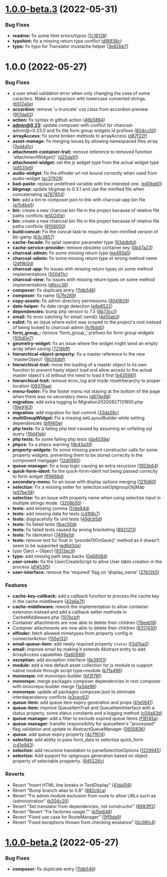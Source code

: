# [1.0.0-beta.3](https://github.com/locomotive-charcoal/Charcoal/compare/v1.0.0-beta.2...v1.0.0-beta.3) (2022-05-31)


### Bug Fixes

* **readme:** fix some html errors/typos ([7c16128](https://github.com/locomotive-charcoal/Charcoal/commit/7c1612873e91836126ec23ee8c405b80f14047a6))
* **typehint:** fix a missing return type conflict ([df8938c](https://github.com/locomotive-charcoal/Charcoal/commit/df8938c740afcbc6b2e3d616ad264d2d6c5153e0))
* **typo:** fix typo for Translator mustache helper ([3e82bb7](https://github.com/locomotive-charcoal/Charcoal/commit/3e82bb77dd9fd8ae492503ff960a3dbc255af85e))

# 1.0.0 (2022-05-27)


### Bug Fixes

* a user email validation error when only changing the case of some caracters. Make a comparison with lowercase converted strings. ([b512a0e](https://github.com/Locomotive-Charcoal/Charcoal/commit/b512a0ed82a5eabd5e537d37a85553e2207653d3))
* **accordion:** remove 'u-truncate' css class from accordion preview ([917da63](https://github.com/Locomotive-Charcoal/Charcoal/commit/917da63e76d77d043d7ebfc60e025ac103692bbb))
* **action:** fix syntax in github action ([46b5894](https://github.com/Locomotive-Charcoal/Charcoal/commit/46b5894d920b380206c0eb9ace71b5e28f39e521))
* **admin@0.23:** update composer with conflict for charcoal-admin@<0.23.0 and fix the form group widgets id prefixes ([804cc50](https://github.com/Locomotive-Charcoal/Charcoal/commit/804cc50d7a23f12edb2c4203259e9af1e9154916))
* **arrayAccess:** fix some broken methods to arrayAccess ([d87f22f](https://github.com/Locomotive-Charcoal/Charcoal/commit/d87f22f056f843f2d6526889e7707ed97ae6e43d))
* **asset-manage:** fix merging issues by allowing namespaced files array ([7ed4d1c](https://github.com/Locomotive-Charcoal/Charcoal/commit/7ed4d1c9ab01e706d52e9e514370248c2e598580))
* **attachment-container-trait:** remove reference to removed function 'attachmentWidget()' ([d25da91](https://github.com/Locomotive-Charcoal/Charcoal/commit/d25da91ad3ef6e192845dedc4ef70e5b72d02b79))
* **attachment-widget:** set the js widget type from the actual widget type ([a9531e9](https://github.com/Locomotive-Charcoal/Charcoal/commit/a9531e9b061503271eb588e914cb0b555fe29d09))
* **audio-widget:** fix the elfinder url not bound correctly when used from audio-widget ([ac37929](https://github.com/Locomotive-Charcoal/Charcoal/commit/ac379291f0cee31e7188b364a13b2d85f4f729cb))
* **bad-paste:** replace undefined variable with the intended one. ([e40bb61](https://github.com/Locomotive-Charcoal/Charcoal/commit/e40bb61b52cd569d9cdeb6e26efe028e458ceb9d))
* **bbgmap:** update bbgmap to 0.3.1 and use the minified file when concatenating ([a787854](https://github.com/Locomotive-Charcoal/Charcoal/commit/a787854694cd7b2cb83b523727f2f461da1301ed))
* **bin:** add a bin to composer.json to link with charcoal-app bin file ([a7b4be5](https://github.com/Locomotive-Charcoal/Charcoal/commit/a7b4be5adb29ef4e18dc4d64d865e6e7e6666353))
* **bin:** create a new charcoal bin file in the project because of relative file paths conflicts ([e502d1e](https://github.com/Locomotive-Charcoal/Charcoal/commit/e502d1e7311465a676b10cb0d296ee2f4b8541cb))
* **bin:** create a new charcoal bin file in the project because of relative file paths conflicts ([9108050](https://github.com/Locomotive-Charcoal/Charcoal/commit/910805099b9686f716484aad1d40dd7d4b3180a9))
* **build:concat:** Fix the concat task to require de non-minified version of bb-gamp ([63c3857](https://github.com/Locomotive-Charcoal/Charcoal/commit/63c3857eff648861e3b33fc38350abccf774a160))
* **cache-facade:** fix splat operator parameter type ([93ddb6d](https://github.com/Locomotive-Charcoal/Charcoal/commit/93ddb6dd91409bc8f075276ec912323ee5fddca7))
* **cache-service-provider:** remove obsolete container key ([0b47a23](https://github.com/Locomotive-Charcoal/Charcoal/commit/0b47a23e4a9a471b5b9e3baa3bad0ae67391456a))
* **charcoal-admin:** fix some missing return type ([ee493a5](https://github.com/Locomotive-Charcoal/Charcoal/commit/ee493a50037b2245260d8d0afa82456ff43ef7fe))
* **charcoal-admin:** fix some missing return type et wrong method name ([2df9b0d](https://github.com/Locomotive-Charcoal/Charcoal/commit/2df9b0da513d3798dccc282092991bb06ff30edf))
* **charcoal-app:** fix issues with missing return types on some method implementations ([550411c](https://github.com/Locomotive-Charcoal/Charcoal/commit/550411cd4497d197f311447c9bb979225fddb4a7))
* **charcoal-view:** fix issues with missing return types on some method implementations ([dfecc38](https://github.com/Locomotive-Charcoal/Charcoal/commit/dfecc381c2e9aa92e70e4a60b4be498620c2bc2c))
* **composer:** fix duplicate entry ([11db546](https://github.com/Locomotive-Charcoal/Charcoal/commit/11db546434290cb92b9d5c3ebefa7ae2e561e0ef))
* **composer:** fix name ([57fe269](https://github.com/Locomotive-Charcoal/Charcoal/commit/57fe2696fac4bbce2fe2529bf56d61ecb7ff5743))
* **copy-assets:** fix admin directory permissions ([8041829](https://github.com/Locomotive-Charcoal/Charcoal/commit/8041829763f973c8660b4c2416ec5e61688fdc9f))
* **date-helper:** fix date range detection ([e8e6522](https://github.com/Locomotive-Charcoal/Charcoal/commit/e8e6522aa54582cb50299b91a445ce868e453e91))
* **dependencies:** bump php version to 7.3 ([8b73cc1](https://github.com/Locomotive-Charcoal/Charcoal/commit/8b73cc1c868b01204247b404abf4d0f30ff964e2))
* **email:** fix error catching for email::send() ([4d10ab3](https://github.com/Locomotive-Charcoal/Charcoal/commit/4d10ab33ba570616ca2aa688f68076e1d14ab2da))
* **eslint:** fix an issue where eslint was scoped to the project's root instead of being locked to charcoal-admin ([fcf6dd0](https://github.com/Locomotive-Charcoal/Charcoal/commit/fcf6dd036d3d4b3fa7e5ed3fe21ae0bb2bac0e96))
* **form_group_:** remove 'form_group_' prefixes for form group widgets ([105d0e7](https://github.com/Locomotive-Charcoal/Charcoal/commit/105d0e73295d1a32807fefcf30ebf88452b324c1))
* **geometry-widget:** fix an issue where the widget might send an empty array when saving ([7218bff](https://github.com/Locomotive-Charcoal/Charcoal/commit/7218bffbe2e5ccb8929452444a0b3a946ca6ac18))
* **hierarchical-object-property:** fix a master reference to the new 'masterObject' ([9b34dbf](https://github.com/Locomotive-Charcoal/Charcoal/commit/9b34dbfd77ac692c72ac4f8c736039a9c16364ce))
* **hierarchical-trait:** move the loading of a master object to its own function to prevent hasty object load and allow access to the actual master object's id without the need to load it first ([b435981](https://github.com/Locomotive-Charcoal/Charcoal/commit/b43598126b5f8765e039d7c40ad022444901b0ed))
* **hierarchical-trait:** remove error_log and mode resetHierarchy to proper location ([09376aa](https://github.com/Locomotive-Charcoal/Charcoal/commit/09376aa1acac607304a3681b4fee872c3430b73b))
* **menu-footer:** Fix the footer menu not staying at the bottom of the page when there was no secondary menu ([d874e98](https://github.com/Locomotive-Charcoal/Charcoal/commit/d874e988bcd7a3f47f039ff9071043830cd2814d))
* **migration:** add extra logging to Migration20200827131900.php ([19e9163](https://github.com/Locomotive-Charcoal/Charcoal/commit/19e9163d9853b548ccc6405ff424bcded4d2626b))
* **migration:** add migration for last commit ([33da36c](https://github.com/Locomotive-Charcoal/Charcoal/commit/33da36ce43fd86dbcf5ef26d2d18c9367af51364))
* **multiGroupWidget:** Fix a missing setLayoutBuilder while setting dependencies ([bff460e](https://github.com/Locomotive-Charcoal/Charcoal/commit/bff460e703ab6f47fc940a3c114811e26f84c041))
* **php tests:** fix a failing php test caused by assuming an unfailing sql query ([16d41eb](https://github.com/Locomotive-Charcoal/Charcoal/commit/16d41eb959ad98d5a4555479d63f166ddf0a3945))
* **php tests:** fix some failing php tests ([da4039a](https://github.com/Locomotive-Charcoal/Charcoal/commit/da4039abb76171db91d3e0e75c5cd628d7765617))
* **phpcs:** fix a phpcs warning ([9b43a39](https://github.com/Locomotive-Charcoal/Charcoal/commit/9b43a39f7e2c2daa4f0f94e9bb0bc63ac8df3ab1))
* **property-widgets:** fix some missing parent constructor calls for some property widgets, preventing them to be stored correctly in the component mangager ([12d0965](https://github.com/Locomotive-Charcoal/Charcoal/commit/12d0965c815f0719c8b560e1027bf554e771143e))
* **queue-manager:** fix a loop logic causing an extra recursion ([1953b64](https://github.com/Locomotive-Charcoal/Charcoal/commit/1953b64eb576e5c55dcf90f73d1f7f4403e19d40))
* **quick-form-ident:** fix the quick-form-ident not being passed correctly to form widget ([ff9688d](https://github.com/Locomotive-Charcoal/Charcoal/commit/ff9688dc2fa6db2fc05baeca2e37568d4a7d21ca))
* **secondary-menu:** fix an issue with display options merging ([121fd60](https://github.com/Locomotive-Charcoal/Charcoal/commit/121fd609b7c36a8c8b5dd270bff7fb377d65b18c))
* **selectize:** Fix a missing setter for selectize:setOptgroupObjMap ([e07be38](https://github.com/Locomotive-Charcoal/Charcoal/commit/e07be38ba62c685f692fcde8af867070e36b3a9d))
* **selectize:** fix an issue with property name when using selectize input in multiple strings mode. ([3208b55](https://github.com/Locomotive-Charcoal/Charcoal/commit/3208b55c2c94c6ca5ec9b4099dee321442c43f35))
* **tests:** add missing comma ([51de84d](https://github.com/Locomotive-Charcoal/Charcoal/commit/51de84d4646afcddcf3d46243923faac98bf700d))
* **tests:** add missing data for tests ([cd1f4b7](https://github.com/Locomotive-Charcoal/Charcoal/commit/cd1f4b78a7c67bd5bd1f4cbdfff0ccfdd299ba80))
* **tests:** disgracefully fix unit tests ([49dcb5d](https://github.com/Locomotive-Charcoal/Charcoal/commit/49dcb5d336f25f337f3887c2a40683aaaf1d46aa))
* **tests:** fix failed tests ([fbec50d](https://github.com/Locomotive-Charcoal/Charcoal/commit/fbec50d3f66b636219bc145dcea3d33d63e4bd26))
* **tests:** fix failed tests caused by wrong bracketing ([89212f3](https://github.com/Locomotive-Charcoal/Charcoal/commit/89212f3ce71a64da22cce05efd0b34f9c6c36ac1))
* **tests:** fix identation ([7499e1d](https://github.com/Locomotive-Charcoal/Charcoal/commit/7499e1d47dbfbfc7001da3453754fd3728c4415b))
* **tests:** remove test for float in 'provideTtlOnSave()' method as it doesn't seem to be supported ([ed6d3da](https://github.com/Locomotive-Charcoal/Charcoal/commit/ed6d3da451aac71ae0d3375fc14694edb3c60b1e))
* typo Oject = Object ([9313ec9](https://github.com/Locomotive-Charcoal/Charcoal/commit/9313ec9e39ac775be81d410421dc7c7163e8e39f))
* **typo:** add missing path step backs ([0e68084](https://github.com/Locomotive-Charcoal/Charcoal/commit/0e6808490f143b696fa6d658661cd2518b096f49))
* **user-create:** fix the User/CreateScript to allow User table creation in the process ([d1453f5](https://github.com/Locomotive-Charcoal/Charcoal/commit/d1453f5f32ece575f033e433dad29432bc03596c))
* **user-interface:** remove the 'required' flag on 'display_name' ([27b12b5](https://github.com/Locomotive-Charcoal/Charcoal/commit/27b12b5345dcb43836a486b427e7e37bcf8373be))


### Features

* **cache-key-callback:** add a callback function to process the cache key in the cache middleware ([42e6a7f](https://github.com/Locomotive-Charcoal/Charcoal/commit/42e6a7f2a57303b5c2346e7966c35f8412df3964))
* **cache-middleware:** rework the implementation to allow container extension instead and add a callback setter methode in CacheMiddleware.php ([107bcbf](https://github.com/Locomotive-Charcoal/Charcoal/commit/107bcbf849957f8f8daa4541193f81f03781d888))
* Container attachments are now able to delete their children ([76eeb18](https://github.com/Locomotive-Charcoal/Charcoal/commit/76eeb18d9293e868618701b53c3a5894a86e0e73))
* Container attachments are now able to delete their children ([6317430](https://github.com/Locomotive-Charcoal/Charcoal/commit/6317430b31567c0247674db863e4351dd5f150cb))
* **elfinder:** fetch allowed mimetypes from property config in connectorAction ([155e132](https://github.com/Locomotive-Charcoal/Charcoal/commit/155e1321dcfef23788dd0ae46ea581806053c11a))
* **email-queue-item:** add newly required property `status` ([f3d7ba0](https://github.com/Locomotive-Charcoal/Charcoal/commit/f3d7ba04c8d7cbba557e0df309d3718ba24b715c))
* **email:** improve email by making it extends Abstract entity to add ArrayAccess capabilties ([0a60566](https://github.com/Locomotive-Charcoal/Charcoal/commit/0a60566df66b5dc60127dfadf63e140b8b782fb1))
* **exception:** add exception interface ([8e381f3](https://github.com/Locomotive-Charcoal/Charcoal/commit/8e381f3d921d944094fdd26db51804d9dec353c2))
* **module:** add a new default asset collection for js module to support native module through script type=module ([b7fa496](https://github.com/Locomotive-Charcoal/Charcoal/commit/b7fa496d570f033e550f0112aa451c94cb617c8c))
* **monorepo:** init monorepo-builder ([bf3f78f](https://github.com/Locomotive-Charcoal/Charcoal/commit/bf3f78fdc4fab65c7631bcc6f8f28c469114da04))
* **monorepo:** merge packages composer dependencies in root composer with monorepo-builder merge ([1a34e96](https://github.com/Locomotive-Charcoal/Charcoal/commit/1a34e96ec239d1725d8e6ca67dac17f638405e69))
* **monorepo:** update all packages composer.json to eliminate interdependency conflicts ([e3cec63](https://github.com/Locomotive-Charcoal/Charcoal/commit/e3cec63f79705b941a50b0b236341037ae0384f9))
* **queue-item:** add queue item expiry generation and props ([b1e0641](https://github.com/Locomotive-Charcoal/Charcoal/commit/b1e0641da00246297f049aca24a0e894a12558f6))
* **queue-item:** improve QueueItemTrait and QueueItemInterface with a status property, some status constants and a logging method ([c04a63d](https://github.com/Locomotive-Charcoal/Charcoal/commit/c04a63d62213d58c0147aa4d5b524ee6a33f167f))
* **queue-manager:** add a filter to exclude expired queue items ([f18145a](https://github.com/Locomotive-Charcoal/Charcoal/commit/f18145ac9c478645610bbda76e5dd25c765cc5d7))
* **queue-manager:** transfer responsibility for queueItem's "processed" flag validation and update to AbstractQueueManager ([0655836](https://github.com/Locomotive-Charcoal/Charcoal/commit/0655836a6e0fc83c8885785a8768373c908e6b53))
* **queue:** add queue expiry property ([4c7f614](https://github.com/Locomotive-Charcoal/Charcoal/commit/4c7f614b9adb1bfc776ab73a8484b68c64e5af23))
* **selectize:** add ability to pass form_data to selectize quick_form ([c41e943](https://github.com/Locomotive-Charcoal/Charcoal/commit/c41e9432f0cfb02674b86e066d86135042b72987))
* **selectize:** add recursive translation to parseSelectizeOptions ([f229945](https://github.com/Locomotive-Charcoal/Charcoal/commit/f2299455716195844d28f801377e5e018c28e971))
* **selectize:** Add support for optgroups generation based on object property of selectable propperty. ([945226c](https://github.com/Locomotive-Charcoal/Charcoal/commit/945226cdb3c40c0a604d25a21782ae5910430c86))


### Reverts

* Revert "Insert HTML line breaks in TextDisplay" ([41da106](https://github.com/Locomotive-Charcoal/Charcoal/commit/41da106e1e42cb05d877c5b2c82f875ec783aafd))
* Revert "Bump branch-alias to 0.8" ([882c6ca](https://github.com/Locomotive-Charcoal/Charcoal/commit/882c6ca2cc505ce5b754b1477c2d831c0ea7ad68))
* Revert "Fix admin module exclusion from route to allow URLs such as /administration" ([b204c20](https://github.com/Locomotive-Charcoal/Charcoal/commit/b204c20b6366a948dd430bdecebcbd67988bae86))
* Revert "Set translator from dependencies, not constructor" ([8983ff2](https://github.com/Locomotive-Charcoal/Charcoal/commit/8983ff298bf1f32c421c0dbc703216043862f7f2))
* Revert "Revert "Fix factories usage."" ([b15e648](https://github.com/Locomotive-Charcoal/Charcoal/commit/b15e6483eca02d17f552c579723e5a19b5a4ba83))
* Revert "Fixed use case for RouteManager" ([5ff9da9](https://github.com/Locomotive-Charcoal/Charcoal/commit/5ff9da98afa730ac5246de4e1f197d131e6aeb8f))
* Revert "Fixed exceptions thrown from checking existance" ([0c08fc4](https://github.com/Locomotive-Charcoal/Charcoal/commit/0c08fc476a2c5fc5fb12119fc5f4d55d060307f7))

# [1.0.0-beta.2](https://github.com/Locomotive-Charcoal/Charcoal/compare/v1.0.0-beta.1...v1.0.0-beta.2) (2022-05-27)


### Bug Fixes

* **composer:** fix duplicate entry ([11db546](https://github.com/Locomotive-Charcoal/Charcoal/commit/11db546434290cb92b9d5c3ebefa7ae2e561e0ef))
